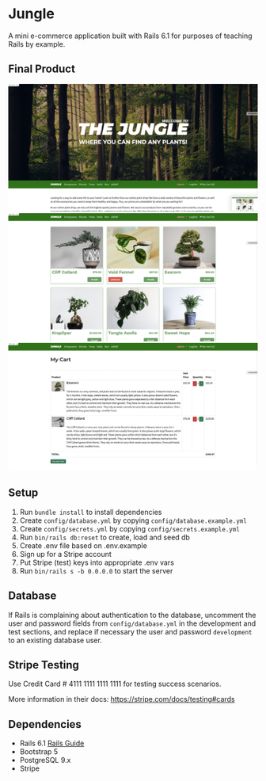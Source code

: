 # Jungle

A mini e-commerce application built with Rails 6.1 for purposes of teaching Rails by example.

## Final Product

!["screenshot of the header"](https://github.com/RuoningJin/jungle/blob/master/docs/Screen%20Shot%202023-01-04%20at%204.35.43%20PM.png?raw=true)
!["screenshot of home page"](https://github.com/RuoningJin/jungle/blob/master/docs/Screen%20Shot%202023-01-04%20at%204.35.40%20PM.png?raw=true)
!["screenshot of cart"](https://github.com/RuoningJin/jungle/blob/master/docs/Screen%20Shot%202023-01-04%20at%204.36.06%20PM.png?raw=true)

## Setup

1. Run `bundle install` to install dependencies
2. Create `config/database.yml` by copying `config/database.example.yml`
3. Create `config/secrets.yml` by copying `config/secrets.example.yml`
4. Run `bin/rails db:reset` to create, load and seed db
5. Create .env file based on .env.example
6. Sign up for a Stripe account
7. Put Stripe (test) keys into appropriate .env vars
8. Run `bin/rails s -b 0.0.0.0` to start the server

## Database

If Rails is complaining about authentication to the database, uncomment the user and password fields from `config/database.yml` in the development and test sections, and replace if necessary the user and password `development` to an existing database user.

## Stripe Testing

Use Credit Card # 4111 1111 1111 1111 for testing success scenarios.

More information in their docs: <https://stripe.com/docs/testing#cards>

## Dependencies

- Rails 6.1 [Rails Guide](http://guides.rubyonrails.org/v6.1/)
- Bootstrap 5
- PostgreSQL 9.x
- Stripe

